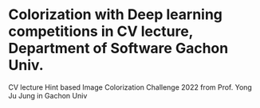 # Colorization with Deep learning competitions in CV lecture, Department of Software Gachon Univ.
CV lecture Hint based Image Colorization Challenge 2022 from Prof. Yong Ju Jung in Gachon Univ
